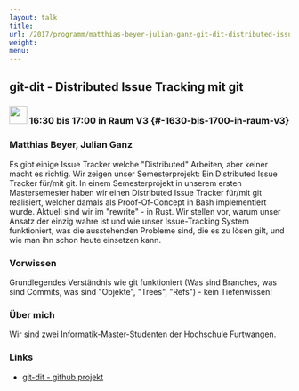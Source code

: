 ```yaml
---
layout: talk
title:
url: /2017/programm/matthias-beyer-julian-ganz-git-dit-distributed-issue-tracking-mit-git/
weight:
menu:
---
```

## git-dit - Distributed Issue Tracking mit git

### <img height = "32" src="../../../images/talk.svg"> 16:30 bis 17:00 in Raum V3 {#-1630-bis-1700-in-raum-v3}

### Matthias Beyer, Julian Ganz

Es gibt einige Issue Tracker welche "Distributed" Arbeiten, aber keiner macht es richtig. Wir zeigen unser Semesterprojekt: Ein Distributed Issue Tracker für/mit git.  In einem Semesterprojekt in unserem ersten Mastersemester haben wir einen Distributed Issue Tracker für/mit git realisiert, welcher damals als Proof-Of-Concept in Bash implementiert wurde. Aktuell sind wir im "rewrite" - in Rust. Wir stellen vor, warum unser Ansatz der einzig wahre ist und wie unser Issue-Tracking System funktioniert, was die ausstehenden Probleme sind, die es zu lösen gilt, und wie man ihn schon heute einsetzen kann.

### Vorwissen

Grundlegendes Verständnis wie git funktioniert (Was sind Branches, was sind Commits, was sind "Objekte", "Trees", "Refs") - kein Tiefenwissen!

### Über mich

Wir sind zwei Informatik-Master-Studenten der Hochschule Furtwangen.

### Links

- <a href="https://github.com/neithernut/git-dit/" target="_blank">git-dit - github projekt</a>
